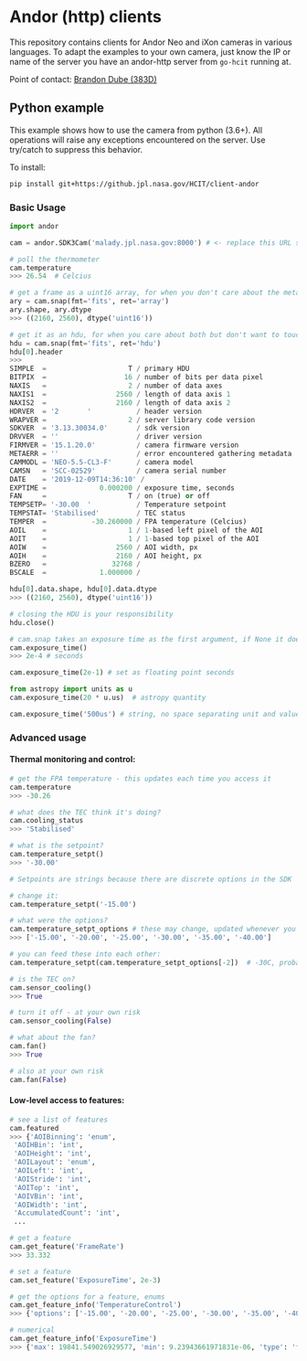 # Andor (http) clients

This repository contains clients for Andor Neo and iXon cameras in various languages.  To adapt the examples to your own camera, just know the IP or name of the server you have an andor-http server from `go-hcit` running at.

Point of contact: [Brandon Dube (383D)](mailto:brandon.dube@jpl.nasa.gov)

## Python example

This example shows how to use the camera from python (3.6+).  All operations will
raise any exceptions encountered on the server.  Use try/catch to suppress this behavior.

To install:
```sh
pip install git+https://github.jpl.nasa.gov/HCIT/client-andor
```

### Basic Usage
```python
import andor

cam = andor.SDK3Cam('malady.jpl.nasa.gov:8000') # <- replace this URL stub for your own server

# poll the thermometer
cam.temperature
>>> 26.54  # Celcius

# get a frame as a uint16 array, for when you don't care about the metadata or saving the file
ary = cam.snap(fmt='fits', ret='array')
ary.shape, ary.dtype
>>> ((2160, 2560), dtype('uint16'))

# get it as an hdu, for when you care about both but don't want to touch the disk:
hdu = cam.snap(fmt='fits', ret='hdu')
hdu[0].header
>>>
SIMPLE  =                    T / primary HDU
BITPIX  =                   16 / number of bits per data pixel
NAXIS   =                    2 / number of data axes
NAXIS1  =                 2560 / length of data axis 1
NAXIS2  =                 2160 / length of data axis 2
HDRVER  = '2       '           / header version
WRAPVER =                    2 / server library code version
SDKVER  = '3.13.30034.0'       / sdk version
DRVVER  = ''                   / driver version
FIRMVER = '15.1.20.0'          / camera firmware version
METAERR = ''                   / error encountered gathering metadata
CAMMODL = 'NEO-5.5-CL3-F'      / camera model
CAMSN   = 'SCC-02529'          / camera serial number
DATE    = '2019-12-09T14:36:10' /
EXPTIME =             0.000200 / exposure time, seconds
FAN     =                    T / on (true) or off
TEMPSETP= '-30.00  '           / Temperature setpoint
TEMPSTAT= 'Stabilised'         / TEC status
TEMPER  =           -30.260000 / FPA temperature (Celcius)
AOIL    =                    1 / 1-based left pixel of the AOI
AOIT    =                    1 / 1-based top pixel of the AOI
AOIW    =                 2560 / AOI width, px
AOIH    =                 2160 / AOI height, px
BZERO   =                32768 /
BSCALE  =             1.000000 /

hdu[0].data.shape, hdu[0].data.dtype
>>> ((2160, 2560), dtype('uint16'))

# closing the HDU is your responsibility
hdu.close()

# cam.snap takes an exposure time as the first argument, if None it doesn't update texp.
cam.exposure_time()
>>> 2e-4 # seconds

cam.exposure_time(2e-1) # set as floating point seconds

from astropy import units as u
cam.exposure_time(20 * u.us)  # astropy quantity

cam.exposure_time('500us') # string, no space separating unit and value

```

### Advanced usage

#### Thermal monitoring and control:
```python
# get the FPA temperature - this updates each time you access it
cam.temperature
>>> -30.26

# what does the TEC think it's doing?
cam.cooling_status
>>> 'Stabilised'

# what is the setpoint?
cam.temperature_setpt()
>>> '-30.00'

# Setpoints are strings because there are discrete options in the SDK

# change it:
cam.temperature_setpt('-15.00')

# what were the options?
cam.temperature_setpt_options # these may change, updated whenever you access the property
>>> ['-15.00', '-20.00', '-25.00', '-30.00', '-35.00', '-40.00']

# you can feed these into each other:
cam.temperature_setpt(cam.temperature_setpt_options[-2])  # -30C, probably

# is the TEC on?
cam.sensor_cooling()
>>> True

# turn it off - at your own risk
cam.sensor_cooling(False)

# what about the fan?
cam.fan()
>>> True

# also at your own risk
cam.fan(False)
```

#### Low-level access to features:

```python
# see a list of features
cam.featured
>>> {'AOIBinning': 'enum',
 'AOIHBin': 'int',
 'AOIHeight': 'int',
 'AOILayout': 'enum',
 'AOILeft': 'int',
 'AOIStride': 'int',
 'AOITop': 'int',
 'AOIVBin': 'int',
 'AOIWidth': 'int',
 'AccumulatedCount': 'int',
 ...

# get a feature
cam.get_feature('FrameRate')
>>> 33.332

# set a feature
cam.set_feature('ExposureTime', 2e-3)

# get the options for a feature, enums
cam.get_feature_info('TemperatureControl')
>>> {'options': ['-15.00', '-20.00', '-25.00', '-30.00', '-35.00', '-40.00'], 'type': 'enum'}

# numerical
cam.get_feature_info('ExposureTime')
>>> {'max': 19841.549026929577, 'min': 9.23943661971831e-06, 'type': 'float'}

